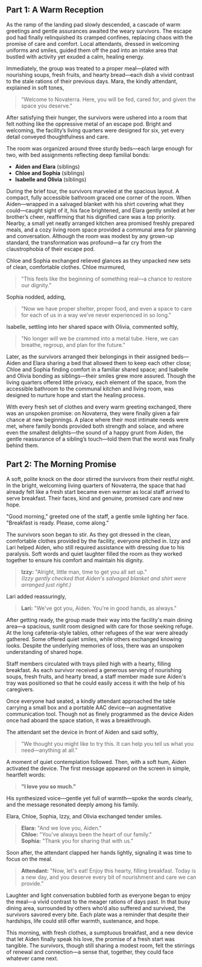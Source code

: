 ## Part 1: A Warm Reception

As the ramp of the landing pad slowly descended, a cascade of warm greetings and gentle assurances awaited the weary survivors. The escape pod had finally relinquished its cramped confines, replacing chaos with the promise of care and comfort. Local attendants, dressed in welcoming uniforms and smiles, guided them off the pad into an intake area that bustled with activity yet exuded a calm, healing energy.

Immediately, the group was treated to a proper meal—plated with nourishing soups, fresh fruits, and hearty bread—each dish a vivid contrast to the stale rations of their previous days. Mara, the kindly attendant, explained in soft tones,

> "Welcome to Novaterra. Here, you will be fed, cared for, and given the space you deserve."

After satisfying their hunger, the survivors were ushered into a room that felt nothing like the oppressive metal of an escape pod. Bright and welcoming, the facility’s living quarters were designed for six, yet every detail conveyed thoughtfulness and care.

The room was organized around three sturdy beds—each large enough for two, with bed assignments reflecting deep familial bonds:
- **Aiden and Elara** (siblings)
- **Chloe and Sophia** (siblings)
- **Isabelle and Olivia** (siblings)

During the brief tour, the survivors marveled at the spacious layout. A compact, fully accessible bathroom graced one corner of the room. When Aiden—wrapped in a salvaged blanket with his shirt covering what they could—caught sight of it, his face brightened, and Elara gently smiled at her brother’s cheer, reaffirming that his dignified care was a top priority. Nearby, a small yet neatly arranged kitchen area promised freshly prepared meals, and a cozy living room space provided a communal area for planning and conversation. Although the room was modest by any grown-up standard, the transformation was profound—a far cry from the claustrophobia of their escape pod.

Chloe and Sophia exchanged relieved glances as they unpacked new sets of clean, comfortable clothes. Chloe murmured,

> "This feels like the beginning of something real—a chance to restore our dignity."

Sophia nodded, adding,

> "Now we have proper shelter, proper food, and even a space to care for each of us in a way we’ve never experienced in so long."

Isabelle, settling into her shared space with Olivia, commented softly,

> "No longer will we be crammed into a metal tube. Here, we can breathe, regroup, and plan for the future."

Later, as the survivors arranged their belongings in their assigned beds—Aiden and Elara sharing a bed that allowed them to keep each other close; Chloe and Sophia finding comfort in a familiar shared space; and Isabelle and Olivia bonding as siblings—their smiles grew more assured. Though the living quarters offered little privacy, each element of the space, from the accessible bathroom to the communal kitchen and living room, was designed to nurture hope and start the healing process.

With every fresh set of clothes and every warm greeting exchanged, there was an unspoken promise: on Novaterra, they were finally given a fair chance at new beginnings. A place where their most intimate needs were met, where family bonds provided both strength and solace, and where even the smallest delights—the sound of a happy grunt from Aiden, the gentle reassurance of a sibling’s touch—told them that the worst was finally behind them.

## Part 2: The Morning Promise

A soft, polite knock on the door stirred the survivors from their restful night. In the bright, welcoming living quarters of Novaterra, the space that had already felt like a fresh start became even warmer as local staff arrived to serve breakfast. Their faces, kind and genuine, promised care and new hope.

"Good morning," greeted one of the staff, a gentle smile lighting her face. "Breakfast is ready. Please, come along."

The survivors soon began to stir. As they got dressed in the clean, comfortable clothes provided by the facility, everyone pitched in. Izzy and Lari helped Aiden, who still required assistance with dressing due to his paralysis. Soft words and quiet laughter filled the room as they worked together to ensure his comfort and maintain his dignity.

> **Izzy:** "Alright, little man, time to get you all set up."  
> *(Izzy gently checked that Aiden's salvaged blanket and shirt were arranged just right.)*

Lari added reassuringly,

> **Lari:** "We've got you, Aiden. You're in good hands, as always."

After getting ready, the group made their way into the facility's main dining area—a spacious, sunlit room designed with care for those seeking refuge. At the long cafeteria-style tables, other refugees of the war were already gathered. Some offered quiet smiles, while others exchanged knowing looks. Despite the underlying memories of loss, there was an unspoken understanding of shared hope.

Staff members circulated with trays piled high with a hearty, filling breakfast. As each survivor received a generous serving of nourishing soups, fresh fruits, and hearty bread, a staff member made sure Aiden's tray was positioned so that he could easily access it with the help of his caregivers.

Once everyone had seated, a kindly attendant approached the table carrying a small box and a portable AAC device—an augmentative communication tool. Though not as finely programmed as the device Aiden once had aboard the space station, it was a breakthrough.

The attendant set the device in front of Aiden and said softly,

> "We thought you might like to try this. It can help you tell us what you need—anything at all."

A moment of quiet contemplation followed. Then, with a soft hum, Aiden activated the device. The first message appeared on the screen in simple, heartfelt words: 

> **"I love you so much."**

His synthesized voice—gentle yet full of warmth—spoke the words clearly, and the message resonated deeply among his family.

Elara, Chloe, Sophia, Izzy, and Olivia exchanged tender smiles.

> **Elara:** "And we love you, Aiden."  
> **Chloe:** "You've always been the heart of our family."  
> **Sophia:** "Thank you for sharing that with us."

Soon after, the attendant clapped her hands lightly, signaling it was time to focus on the meal.

> **Attendant:** "Now, let's eat! Enjoy this hearty, filling breakfast. Today is a new day, and you deserve every bit of nourishment and care we can provide."

Laughter and light conversation bubbled forth as everyone began to enjoy the meal—a vivid contrast to the meager rations of days past. In that busy dining area, surrounded by others who’d also suffered and survived, the survivors savored every bite. Each plate was a reminder that despite their hardships, life could still offer warmth, sustenance, and hope.

This morning, with fresh clothes, a sumptuous breakfast, and a new device that let Aiden finally speak his love, the promise of a fresh start was tangible. The survivors, though still sharing a modest room, felt the stirrings of renewal and connection—a sense that, together, they could face whatever came next.